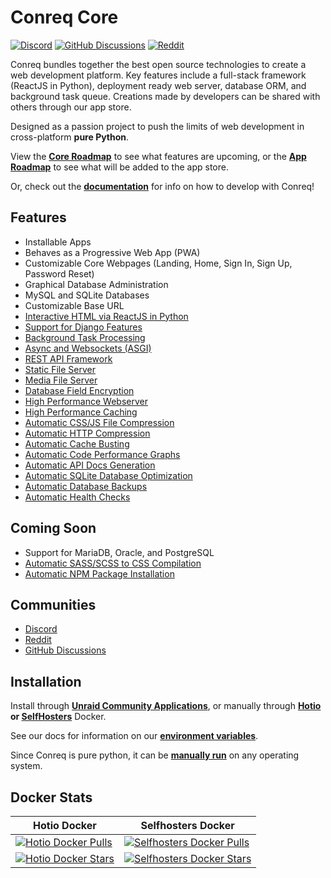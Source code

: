 # Conreq Core

[![Discord](https://img.shields.io/discord/440067432552595457?style=flat-square&label=Discord&logo=discord)](https://discord.gg/gQhGZzEjmX)
[![GitHub Discussions](https://img.shields.io/badge/-View-purple?style=flat-square&label=GitHub%20Discussions&logo=github)](https://github.com/Archmonger/Conreq/discussions)
[![Reddit](https://img.shields.io/badge/-View-red?style=flat-square&label=Reddit&logo=reddit)](https://www.reddit.com/r/conreq)

Conreq bundles together the best open source technologies to create a web development platform. Key features include a full-stack framework (ReactJS in Python), deployment ready web server, database ORM, and background task queue. Creations made by developers can be shared with others through our app store.

Designed as a passion project to push the limits of web development in cross-platform **pure Python**.

View the **[Core Roadmap](https://github.com/Archmonger/Conreq/projects)** to see what features are upcoming, or the **[App Roadmap](https://github.com/Archmonger/Conreq/projects/7)** to see what will be added to the app store.

Or, check out the **[documentation](https://archmonger.github.io/Conreq/)** for info on how to develop with Conreq!

## Features

-   Installable Apps
-   Behaves as a Progressive Web App (PWA)
-   Customizable Core Webpages (Landing, Home, Sign In, Sign Up, Password Reset)
-   Graphical Database Administration
-   MySQL and SQLite Databases
-   Customizable Base URL
-   [Interactive HTML via ReactJS in Python](https://github.com/idom-team/django-idom)
-   [Support for Django Features](https://github.com/django/django)
-   [Background Task Processing](https://github.com/coleifer/huey)
-   [Async and Websockets (ASGI)](https://github.com/django/channels)
-   [REST API Framework](https://github.com/encode/django-rest-framework)
-   [Static File Server](https://github.com/evansd/whitenoise)
-   [Media File Server](https://github.com/jazzband/django-downloadview)
-   [Database Field Encryption](https://gitlab.com/guywillett/django-searchable-encrypted-fields)
-   [High Performance Webserver](https://github.com/pgjones/hypercorn)
-   [High Performance Caching](https://github.com/grantjenks/python-diskcache)
-   [Automatic CSS/JS File Compression](https://github.com/django-compressor/django-compressor)
-   [Automatic HTTP Compression](https://github.com/friedelwolff/django-compression-middleware)
-   [Automatic Cache Busting](https://docs.djangoproject.com/en/3.2/ref/contrib/staticfiles/#django.contrib.staticfiles.storage.ManifestStaticFilesStorage)
-   [Automatic Code Performance Graphs](https://github.com/jazzband/django-silk)
-   [Automatic API Docs Generation](https://github.com/axnsan12/drf-yasg)
-   [Automatic SQLite Database Optimization](https://www.sqlite.org/lang_vacuum.html)
-   [Automatic Database Backups](https://github.com/django-dbbackup/django-dbbackup)
-   [Automatic Health Checks](https://github.com/KristianOellegaard/django-health-check)

## Coming Soon

-   Support for MariaDB, Oracle, and PostgreSQL
-   [Automatic SASS/SCSS to CSS Compilation](https://github.com/jrief/django-sass-processor)
-   [Automatic NPM Package Installation](https://github.com/kevin1024/django-npm)

## Communities

-   [Discord](https://discord.gg/gQhGZzEjmX)
-   [Reddit](https://www.reddit.com/r/conreq/)
-   [GitHub Discussions](https://github.com/Archmonger/Conreq/discussions)

## Installation

Install through **[Unraid Community Applications](https://squidly271.github.io/forumpost0.html)**, or manually through **[Hotio](https://hotio.dev/containers/conreq/) or [SelfHosters](https://registry.hub.docker.com/r/roxedus/conreq)** Docker.

See our docs for information on our **[environment variables](https://archmonger.github.io/Conreq/configure/env_vars/)**.

Since Conreq is pure python, it can be **[manually run](https://archmonger.github.io/Conreq/develop/run_conreq/)** on any operating system.

## Docker Stats

| Hotio Docker                                                                                                                       | Selfhosters Docker                                                                                                                           |
| ---------------------------------------------------------------------------------------------------------------------------------- | -------------------------------------------------------------------------------------------------------------------------------------------- |
| [![Hotio Docker Pulls](https://img.shields.io/docker/pulls/hotio/conreq?style=flat-square)](https://hub.docker.com/r/hotio/conreq) | [![Selfhosters Docker Pulls](https://img.shields.io/docker/pulls/roxedus/conreq?style=flat-square)](https://hub.docker.com/r/roxedus/conreq) |
| [![Hotio Docker Stars](https://img.shields.io/docker/stars/hotio/conreq?style=flat-square)](https://hub.docker.com/r/hotio/conreq) | [![Selfhosters Docker Stars](https://img.shields.io/docker/stars/roxedus/conreq?style=flat-square)](https://hub.docker.com/r/roxedus/conreq) |
